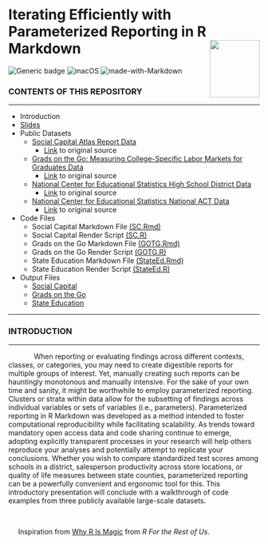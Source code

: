 # Iterating Efficiently with <br /> Parameterized Reporting in R Markdown <img align="right" width="100" height="115" src="https://pkgs.rstudio.com/rmarkdown/reference/figures/logo.png"> 
![Generic badge](https://img.shields.io/badge/Rversion-4.2.1-blue.svg) ![macOS](https://svgshare.com/i/ZjP.svg) ![made-with-Markdown](https://img.shields.io/badge/Made%20with-Markdown-1f425f.svg)

### CONTENTS OF THIS REPOSITORY
---------------------
  
 * Introduction
 * [Slides](https://github.com/jjeffries13/ParameterizedReports/blob/main/Slides/Jeffries_ParamReports.pdf)
 * Public Datasets
   * [Social Capital Atlas Report Data](https://github.com/jjeffries13/ParameterizedReports/blob/main/Data/social_capital_high_school.csv)
      * [Link](https://dataforgood.facebook.com/dfg/tools/social-capital-atlas#accessdata) to original source
   * [Grads on the Go: Measuring College-Specific Labor Markets for Graduates Data](https://github.com/jjeffries13/ParameterizedReports/blob/main/Data/InstitutionFile.dta)
      * [Link](https://www.openicpsr.org/openicpsr/project/170381/version/V3/view) to original source
   * [National Center for Educational Statistics High School District Data](https://github.com/jjeffries13/ParameterizedReports/blob/main/Data/HSDistrict_Data.xlsx)
      * [Link](https://nces.ed.gov/ccd/schoolsearch/) to original source
   * [National Center for Educational Statistics National ACT Data](https://github.com/jjeffries13/ParameterizedReports/blob/main/Data/State_ACT.xls)
      * [Link](https://nces.ed.gov/programs/digest/d19/tables/dt19_226.60.asp) to original source
 * Code Files
    * Social Capital Markdown File [(SC.Rmd)](https://github.com/jjeffries13/ParameterizedReports/blob/main/Code%20Files/SC_Input.Rmd)
    * Social Capital Render Script [(SC.R)](https://github.com/jjeffries13/ParameterizedReports/blob/main/Code%20Files/SC_Render.R)
    * Grads on the Go Markdown File [(GOTG.Rmd)](https://github.com/jjeffries13/ParameterizedReports/blob/main/Code%20Files/GOTG_Input.Rmd)
    * Grads on the Go Render Script [(GOTG.R)](https://github.com/jjeffries13/ParameterizedReports/blob/main/Code%20Files/GOTG_Render.R)
    * State Education Markdown File [(StateEd.Rmd)](https://github.com/jjeffries13/ParameterizedReports/blob/main/Code%20Files/StateEd_Input.Rmd)
    * State Education Render Script [(StateEd.R)](https://github.com/jjeffries13/ParameterizedReports/blob/main/Code%20Files/StateEd_Render.R)
 * Output Files
    * [Social Capital](https://github.com/jjeffries13/ParameterizedReports/tree/main/Output%20Files/Social%20Capital)
    * [Grads on the Go](https://github.com/jjeffries13/ParameterizedReports/tree/main/Output%20Files/GOTG)
    * [State Education](https://github.com/jjeffries13/ParameterizedReports/upload/main/Output%20Files/State%20Education)

---------------------

### INTRODUCTION
---------------------

&nbsp;&nbsp;&nbsp;&nbsp;&nbsp;&nbsp;&nbsp;&nbsp;&nbsp;&nbsp;&nbsp;&nbsp; When reporting or evaluating findings across different contexts, classes, or categories, you may need to create digestible reports for multiple groups of interest. Yet, manually creating such reports can be hauntingly monotonous and manually intensive. For the sake of your own time and sanity, it might be worthwhile to employ parameterized reporting.  Clusters or strata within data allow for the subsetting of findings across individual variables or sets of variables (i.e., parameters). Parameterized reporting in R Markdown was developed as a method intended to foster computational reproducibility while facilitating scalability. As trends toward mandatory open access data and code sharing continue to emerge, adopting explicitly transparent processes in your research will help others reproduce your analyses and potentially attempt to replicate your conclusions. Whether you wish to compare standardized test scores among schools in a district, salesperson productivity across store locations, or quality of life measures between state counties, parameterized reporting can be a powerfully convenient and ergonomic tool for this. This introductory presentation will conclude with a walkthrough of code examples from three publicly available large-scale datasets.

&nbsp;&nbsp;&nbsp;&nbsp;

&nbsp;&nbsp;&nbsp;&nbsp;
Inspiration from [Why R Is Magic](https://rfortherestofus.com/2022/03/why-r-is-magic/) from *R For the Rest of Us*.
